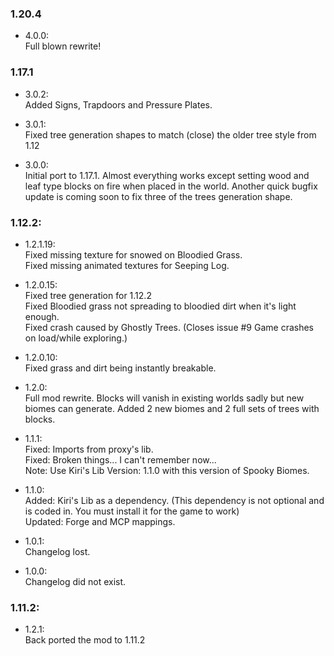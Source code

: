 ### 1.20.4
- 4.0.0:  
  Full blown rewrite!

### 1.17.1
- 3.0.2:  
  Added Signs, Trapdoors and Pressure Plates.

- 3.0.1:  
  Fixed tree generation shapes to match (close) the older tree style from 1.12

- 3.0.0:  
  Initial port to 1.17.1. Almost everything works except setting wood and leaf type blocks on fire when placed in the
  world.
  Another quick bugfix update is coming soon to fix three of the trees generation shape.

### 1.12.2:
- 1.2.1.19:  
  Fixed missing texture for snowed on Bloodied Grass.  
  Fixed missing animated textures for Seeping Log.

- 1.2.0.15:  
  Fixed tree generation for 1.12.2  
  Fixed Bloodied grass not spreading to bloodied dirt when it's light enough.  
  Fixed crash caused by Ghostly Trees. (Closes issue #9 Game crashes on load/while exploring.)

- 1.2.0.10:  
  Fixed grass and dirt being instantly breakable.

- 1.2.0:  
  Full mod rewrite. Blocks will vanish in existing worlds sadly but new biomes can generate.
  Added 2 new biomes and 2 full sets of trees with blocks.

- 1.1.1:  
  Fixed: Imports from proxy's lib.  
  Fixed: Broken things... I can't remember now...  
  Note: Use Kiri's Lib Version: 1.1.0 with this version of Spooky Biomes.

- 1.1.0:  
  Added: Kiri's Lib as a dependency. (This dependency is not optional and is coded in. You must install it for the game
  to work)  
  Updated: Forge and MCP mappings.

- 1.0.1:  
  Changelog lost.

- 1.0.0:  
  Changelog did not exist.

### 1.11.2:

- 1.2.1:  
  Back ported the mod to 1.11.2
